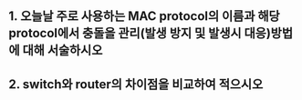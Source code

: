 ## 1. 오늘날 주로 사용하는 MAC protocol의 이름과 해당 protocol에서 충돌을 관리(발생 방지 및 발생시 대응)방법에 대해 서술하시오

## 2. switch와 router의 차이점을 비교하여 적으시오